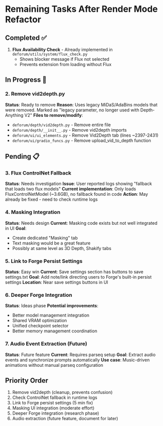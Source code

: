 # Remaining Tasks After Render Mode Refactor

## Completed ✅
1. **Flux Availability Check** - Already implemented in `deforum/utils/system/flux_check.py`
   - Shows blocker message if Flux not selected
   - Prevents extension from loading without Flux

## In Progress 🔧

### 2. Remove vid2depth.py
**Status**: Ready to remove
**Reason**: Uses legacy MiDaS/AdaBins models that were removed. Marked as "legacy parameter, no longer used with Depth-Anything V2"
**Files to remove/modify**:
- `deforum/depth/vid2depth.py` - Remove entire file
- `deforum/depth/__init__.py` - Remove vid2depth imports
- `deforum/ui/ui_elements.py` - Remove Vid2Depth tab (lines ~2397-2431)
- `deforum/ui/gradio_funcs.py` - Remove upload_vid_to_depth function

## Pending 📋

### 3. Flux ControlNet Fallback
**Status**: Needs investigation
**Issue**: User reported logs showing "fallback that loads two flux models"
**Current implementation**: Only loads FluxControlNetModel (~3.6GB), no fallback found in code
**Action**: May already be fixed - need to check runtime logs

### 4. Masking Integration
**Status**: Needs design
**Current**: Masking code exists but not well integrated in UI
**Goal**:
- Create dedicated "Masking" tab
- Text masking would be a great feature
- Possibly at same level as 3D Depth, Shakify tabs

### 5. Link to Forge Persist Settings
**Status**: Easy win
**Current**: Save settings section has buttons to save settings.txt
**Goal**: Add note/link directing users to Forge's built-in persist settings
**Location**: Near save settings buttons in UI

### 6. Deeper Forge Integration
**Status**: Ideas phase
**Potential improvements**:
- Better model management integration
- Shared VRAM optimization
- Unified checkpoint selector
- Better memory management coordination

### 7. Audio Event Extraction (Future)
**Status**: Future feature
**Current**: Requires parseq setup
**Goal**: Extract audio events and synchronize prompts automatically
**Use case**: Music-driven animations without manual parseq configuration

## Priority Order
1. Remove vid2depth (cleanup, prevents confusion)
2. Check ControlNet fallback in runtime logs
3. Link to Forge persist settings (5 min fix)
4. Masking UI integration (moderate effort)
5. Deeper Forge integration (research phase)
6. Audio extraction (future feature, document for later)
